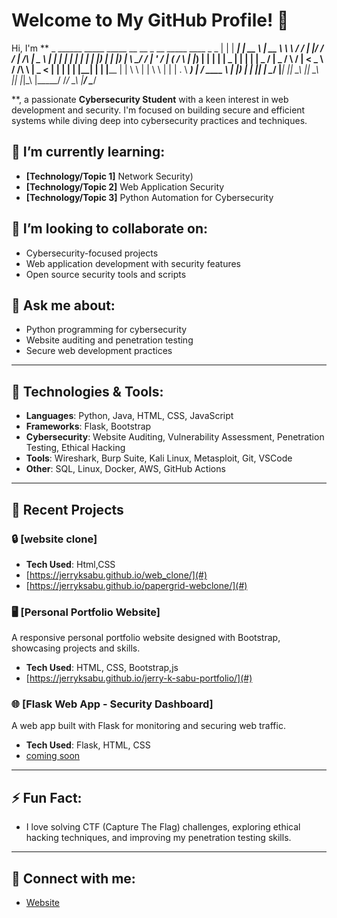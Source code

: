 # Welcome to My GitHub Profile! 👋

Hi, I'm **
       _   ______   _____    _____   __     __    _  __     _____              ____    _    _ 
      | | |  ____| |  __ \  |  __ \  \ \   / /   | |/ /    / ____|     /\     |  _ \  | |  | |
      | | | |__    | |__) | | |__) |  \ \_/ /    | ' /    | (___      /  \    | |_) | | |  | |
  _   | | |  __|   |  _  /  |  _  /    \   /     |  <      \___ \    / /\ \   |  _ <  | |  | |
 | |__| | | |____  | | \ \  | | \ \     | |      | . \     ____) |  / ____ \  | |_) | | |__| |
  \____/  |______| |_|  \_\ |_|  \_\    |_|      |_|\_\   |_____/  /_/    \_\ |____/   \____/ 
                                                                                              
                                                                                              
                                                                                              
                                                                                              
                                                                                              
                                                                                              
                                                                                              
                                                                                              
                                                                                              
                                                                                             
**, a passionate **Cybersecurity Student** with a keen interest in web development and security. I'm focused on building secure and efficient systems while diving deep into cybersecurity practices and techniques.

## 🌱 I’m currently learning:
- **[Technology/Topic 1]**  Network Security)
- **[Technology/Topic 2]** Web Application Security
- **[Technology/Topic 3]** Python Automation for Cybersecurity

## 👯 I’m looking to collaborate on:
- Cybersecurity-focused projects
- Web application development with security features
- Open source security tools and scripts

## 💬 Ask me about:
- Python programming for cybersecurity
- Website auditing and penetration testing
- Secure web development practices

---

## 🚀 Technologies & Tools:
- **Languages**: Python, Java, HTML, CSS, JavaScript
- **Frameworks**: Flask, Bootstrap
- **Cybersecurity**: Website Auditing, Vulnerability Assessment, Penetration Testing, Ethical Hacking
- **Tools**: Wireshark, Burp Suite, Kali Linux, Metasploit, Git, VSCode
- **Other**: SQL, Linux, Docker, AWS, GitHub Actions

---

## 🎯 Recent Projects

### 🔒 **[website clone]**
- **Tech Used**: Html,CSS
- [https://jerryksabu.github.io/web_clone/](#)
- [https://jerryksabu.github.io/papergrid-webclone/](#)

### 🖥️ **[Personal Portfolio Website]**
A responsive personal portfolio website designed with Bootstrap, showcasing projects and skills.
- **Tech Used**: HTML, CSS, Bootstrap,js
- [https://jerryksabu.github.io/jerry-k-sabu-portfolio/](#)

### 🌐 **[Flask Web App - Security Dashboard]**
A web app built with Flask for monitoring and securing web traffic.
- **Tech Used**: Flask, HTML, CSS
- [coming soon](#)

---

## ⚡ Fun Fact:
- I love solving CTF (Capture The Flag) challenges, exploring ethical hacking techniques, and improving my penetration testing skills.

---

## 🤝 Connect with me:
- [Website](https://jerryksabu.github.io/jerry-k-sabu-portfolio/)

